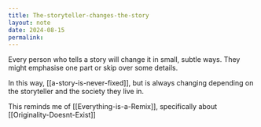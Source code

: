 ```yaml
---
title: The-storyteller-changes-the-story
layout: note
date: 2024-08-15
permalink:
---
```


Every person who tells a story will change it in small, subtle ways. They might emphasise one part or skip over some details.

In this way, [[a-story-is-never-fixed]], but is always changing depending on the storyteller and the society they live in.

This reminds me of [[Everything-is-a-Remix]], specifically about [[Originality-Doesnt-Exist]]